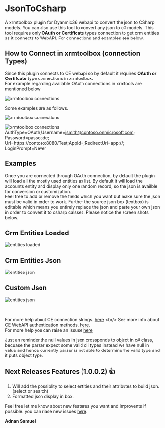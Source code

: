 
# JsonToCsharp
A xrmtoolbox plugin for Dyanmic36 webapi to convert the json to CSharp models. You can also use this tool to convert any json to c# models.
This tool requires only **OAuth or Certificate** types connection to get crm entities as it connects to WebAPI.
For connections and examples see below.

## How to Connect in xrmtoolbox (connection Types)
Since this plugin connects to CE webapi so by default it requires **OAuth or Certifcate** type connections in xrmtoolbox.
<br/>For example regarding available OAuth connections in xrmtools are mentioned below:

![xrmtoolbox connections](https://github.com/yesadahmed/xrmtoolboxAddins/blob/main/JsonToCSharp/images/Conn1.png)

Some examples are as follows.

![xrmtoolbox connections](https://github.com/yesadahmed/xrmtoolboxAddins/blob/main/JsonToCSharp/images/sdkcontrol.png)

![xrmtoolbox connections](https://github.com/yesadahmed/xrmtoolboxAddins/blob/main/JsonToCSharp/images/conneciont.PNG)
 AuthType=OAuth;Username=jsmith@contoso.onmicrosoft.com; Password=passcode;
Url=https://contoso:8080/Test;AppId=<GUID>;RedirectUri=app://<GUID>; LoginPrompt=Never

## Examples
Once you are connected through OAuth connection, by default the plugin will load all the mostly used entities as list.
By default it will load the accounts entity and display only one random record, so the json is availble for conversion
or customization. <br/>Feel free to add or remove the fields which you want but make sure the json must be valid in order to 
work. Further the source json box (textbox) is editable which means you entirely replace the json and paste your own
json in order to convert it to csharp calsses. Please notice the screen shots below.

## Crm Entities Loaded
![entities loaded](https://github.com/yesadahmed/xrmtoolboxAddins/blob/main/JsonToCSharp/images/entities_loaded.png)

## Crm Entities Json
![entities json](https://github.com/yesadahmed/xrmtoolboxAddins/blob/main/JsonToCSharp/images/convert_crm_json.png)

## Custom Json
![entities json](https://github.com/yesadahmed/xrmtoolboxAddins/blob/main/JsonToCSharp/images/custom%20json.png)


<br/><br/>
For more help about CE connection strings. [here](https://docs.microsoft.com/en-us/previous-versions/dynamicscrm-2016/developers-guide/mt608573(v=crm.8)?redirectedfrom=MSDN) <br/>
See more info about CE WebAPI authentication methods. [here](https://docs.microsoft.com/en-us/dynamics365/customerengagement/on-premises/developer/webapi/authenticate-web-api). <br/>
For more help you can raise an issuse [here](https://github.com/yesadahmed/xrmtoolboxAddins/issues)<br/>

Just an reminder the null values in json crossponds to object in c# class, becuase the parser expect some valid cli types instead we 
have null in value and hence currently parser is not able to determine the valid type and it puts object type.

## Next Releases Features (1.0.0.2) :+1:
1. Will add the possiblity to select entities and their attributes to build json. (select or search)
2. Formatted json display in box.

Feel free let me know about new features you want and improvents if possible.
you can riase new issues [here](https://github.com/yesadahmed/xrmtoolboxAddins/issues).

**Adnan Samuel**

